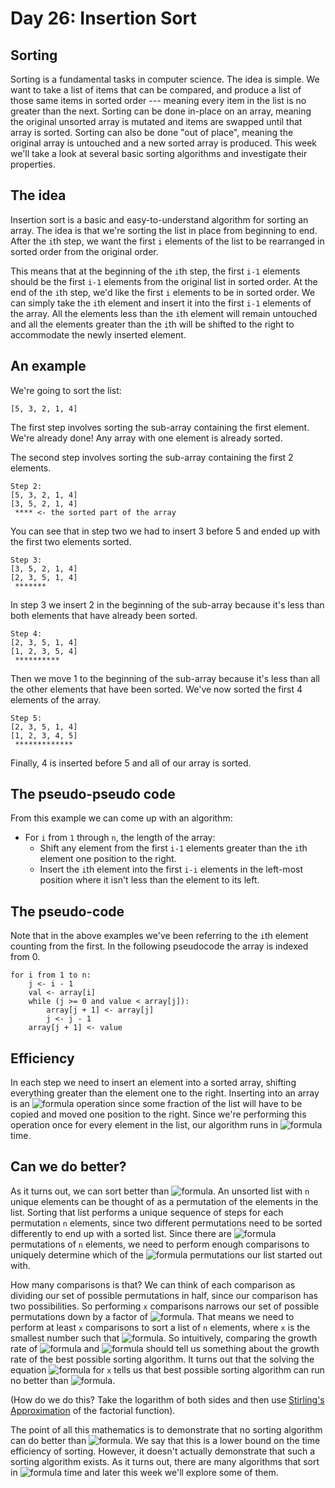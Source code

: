 # Day 26: Insertion Sort

## Sorting

Sorting is a fundamental tasks in computer science. The idea is simple. We want to take a list of items that can be
compared, and produce a list of those same items in sorted order --- meaning every item in the list is no greater than
the next. Sorting can be done in-place on an array, meaning the original unsorted array is mutated and items are swapped
until that array is sorted. Sorting can also be done "out of place", meaning the original array is untouched and a new
sorted array is produced. This week we'll take a look at several basic sorting algorithms and investigate their
properties.

## The idea

Insertion sort is a basic and easy-to-understand algorithm for sorting an array. The idea is that we're sorting the list
in place from beginning to end. After the `i`th step, we want the first `i` elements of the list to be rearranged in
sorted order from the original order.

This means that at the beginning of the `i`th step, the first `i-1` elements should be the first `i-1` elements from the
original list in sorted order. At the end of the `i`th step, we'd like the first `i` elements to be in sorted order. We
can simply take the `i`th element and insert it into the first `i-1` elements of the array. All the elements less than
the `i`th element will remain untouched and all the elements greater than the `i`th will be shifted to the right to
accommodate the newly inserted element.

## An example

We're going to sort the list:

```
[5, 3, 2, 1, 4]
```

The first step involves sorting the sub-array containing the first element. We're already done! Any array with one
element is already sorted.

The second step involves sorting the sub-array containing the first 2 elements.

```
Step 2:
[5, 3, 2, 1, 4]
[3, 5, 2, 1, 4]
 **** <- the sorted part of the array
```

You can see that in step two we had to insert 3 before 5 and ended up with the first two elements sorted.

```
Step 3:
[3, 5, 2, 1, 4]
[2, 3, 5, 1, 4]
 *******
```

In step 3 we insert 2 in the beginning of the sub-array because it's less than both elements that have already been
sorted.

```
Step 4:
[2, 3, 5, 1, 4]
[1, 2, 3, 5, 4]
 **********
```

Then we move 1 to the beginning of the sub-array because it's less than all the other elements that have been sorted.
We've now sorted the first 4 elements of the array.

```
Step 5:
[2, 3, 5, 1, 4]
[1, 2, 3, 4, 5]
 *************
```

Finally, 4 is inserted before 5 and all of our array is sorted.

## The pseudo-pseudo code

From this example we can come up with an algorithm:

* For `i` from `1` through `n`, the length of the array:
    * Shift any element from the first `i-1` elements greater than the `i`th element one position to the right.
    * Insert the `i`th element into the first `i-i` elements in the left-most position where it isn't less than the
      element to its left.

## The pseudo-code

Note that in the above examples we've been referring to the `i`th element counting from the first. In the following
pseudocode the array is indexed from 0.

```
for i from 1 to n:
    j <- i - 1
    val <- array[i]
    while (j >= 0 and value < array[j]):
        array[j + 1] <- array[j]
        j <- j - 1
    array[j + 1] <- value
```

## Efficiency

In each step we need to insert an element into a sorted array, shifting everything greater than the element one to the
right. Inserting into an array is an ![formula](https://render.githubusercontent.com/render/math?math=O(n)) operation
since some fraction of the list will have to be copied and moved one position to the right. Since we're performing this
operation once for every element in the list, our algorithm runs
in ![formula](https://render.githubusercontent.com/render/math?math=O(n^2)) time.

## Can we do better?

As it turns out, we can sort better than ![formula](https://render.githubusercontent.com/render/math?math=O(n^2)). An
unsorted list with `n` unique elements can be thought of as a permutation of the elements in the list. Sorting that list
performs a unique sequence of steps for each permutation `n` elements, since two different permutations need to be
sorted differently to end up with a sorted list. Since there
are ![formula](https://render.githubusercontent.com/render/math?math=n!) permutations of `n` elements, we need to
perform enough comparisons to uniquely determine which of
the ![formula](https://render.githubusercontent.com/render/math?math=n!) permutations our list started out with.

How many comparisons is that? We can think of each comparison as dividing our set of possible permutations in half,
since our comparison has two possibilities. So performing `x` comparisons narrows our set of possible permutations down
by a factor of ![formula](https://render.githubusercontent.com/render/math?math=2^x). That means we need to perform at
least `x` comparisons to sort a list of `n` elements, where `x` is the smallest number such
that ![formula](https://render.githubusercontent.com/render/math?math=2^x=n!). So intuitively, comparing the growth rate
of ![formula](https://render.githubusercontent.com/render/math?math=2^x)
and ![formula](https://render.githubusercontent.com/render/math?math=n!) should tell us something about the growth rate
of the best possible sorting algorithm. It turns out that the solving the
equation ![formula](https://render.githubusercontent.com/render/math?math=2^x=n!) for `x` tells us that best possible
sorting algorithm can run no better than ![formula](https://render.githubusercontent.com/render/math?math=O(n\log%20n)).

(How do we do this? Take the logarithm of both sides and then
use [Stirling's Approximation](https://en.wikipedia.org/wiki/Stirling's_approximation) of the factorial function).

The point of all this mathematics is to demonstrate that no sorting algorithm can do better
than ![formula](https://render.githubusercontent.com/render/math?math=O(n\log%20n)). We say that this is a lower bound
on the time efficiency of sorting. However, it doesn't actually demonstrate that such a sorting algorithm exists. As it
turns out, there are many algorithms that sort
in ![formula](https://render.githubusercontent.com/render/math?math=O(n\log%20n)) time and later this week we'll explore
some of them.